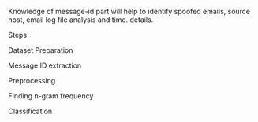 Knowledge of message-id part will help to identify spoofed emails, source host, email log file analysis and time.
details.

Steps 

Dataset Preparation

Message ID extraction

Preprocessing

Finding n-gram frequency

Classification
